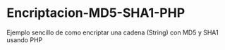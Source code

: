 # Encriptacion-MD5-SHA1-PHP
Ejemplo sencillo de como encriptar una cadena (String) con MD5 y SHA1 usando PHP
